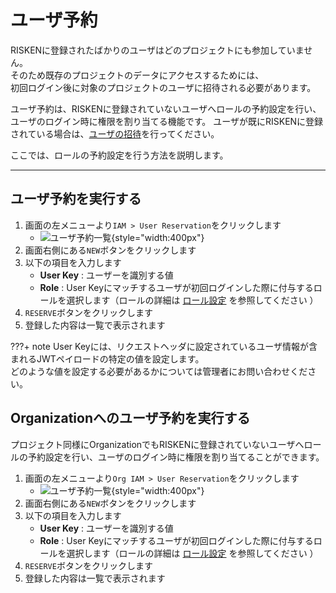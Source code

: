 # ユーザ予約

RISKENに登録されたばかりのユーザはどのプロジェクトにも参加していません。  
そのため既存のプロジェクトのデータにアクセスするためには、  
初回ログイン後に対象のプロジェクトのユーザに招待される必要があります。

ユーザ予約は、RISKENに登録されていないユーザへロールの予約設定を行い、ユーザのログイン時に権限を割り当てる機能です。
ユーザが既にRISKENに登録されている場合は、[ユーザの招待](/risken/user/#_2)を行ってください。

ここでは、ロールの予約設定を行う方法を説明します。

---

## ユーザ予約を実行する

1. 画面の左メニューより`IAM > User Reservation`をクリックします
    - ![ユーザ予約一覧](/img/risken/user_reservation.png){style="width:400px"}
2. 画面右側にある`NEW`ボタンをクリックします
3. 以下の項目を入力します
    - **User Key** : ユーザーを識別する値
    - **Role** : User Keyにマッチするユーザが初回ログインした際に付与するロールを選択します（ロールの詳細は [ロール設定](/risken/user/#_4) を参照してください ）
4. `RESERVE`ボタンをクリックします
5. 登録した内容は一覧で表示されます

???+ note
    User Keyには、リクエストヘッダに設定されているユーザ情報が含まれるJWTペイロードの特定の値を設定します。  
    どのような値を設定する必要があるかについては管理者にお問い合わせください。

## Organizationへのユーザ予約を実行する

プロジェクト同様にOrganizationでもRISKENに登録されていないユーザへロールの予約設定を行い、ユーザのログイン時に権限を割り当てることができます。

1. 画面の左メニューより`Org IAM > User Reservation`をクリックします
    - ![ユーザ予約一覧](/img/risken/user_reservation.png){style="width:400px"}
2. 画面右側にある`NEW`ボタンをクリックします
3. 以下の項目を入力します
    - **User Key** : ユーザーを識別する値
    - **Role** : User Keyにマッチするユーザが初回ログインした際に付与するロールを選択します（ロールの詳細は [ロール設定](/risken/user/#_9) を参照してください ）
4. `RESERVE`ボタンをクリックします
5. 登録した内容は一覧で表示されます
